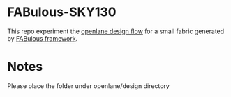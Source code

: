# FABulous-SKY130
This repo experiment the [openlane design flow](https://github.com/efabless/openlane) for a small fabric generated by [FABulous framework](https://github.com/FPGA-Research-Manchester/FABulous).

# Notes
Please place the folder under openlane/design directory 
